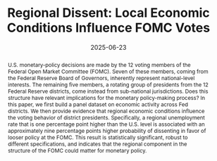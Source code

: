 ---
title: "Regional Dissent: Local Economic Conditions Influence FOMC Votes"
date: 2025-06-23
publishDate: 2023-02-23T20:13:52.623034Z
authors: ["Anton Bobrov", "Rupal Kamdar", "Mauricio Ulate"]
publication_types: ["2"]
abstract: "U.S. monetary-policy decisions are made by the 12 voting members of the Federal Open Market Committee (FOMC). Seven of these members, coming from the Federal Reserve Board of Governors, inherently represent national-level interests. The remaining five members, a rotating group of presidents from the 12 Federal Reserve districts, come instead from sub-national jurisdictions. Does this structure have relevant implications for the monetary policy-making process? In this paper, we first build a panel dataset on economic activity across Fed districts. We then provide evidence that regional economic conditions influence the voting behavior of district presidents. Specifically, a regional unemployment rate that is one percentage point higher than the U.S. level is associated with an approximately nine percentage points higher probability of dissenting in favor of looser policy at the FOMC. This result is statistically significant, robust to different specifications, and indicates that the regional component in the structure of the FOMC could matter for monetary policy."
featured: true
publication: "forthcoming *AER: Insights*"
links: 
- name: PDF
  url: https://a-bobrov.github.io/antonbobrov.com/content/publication/District-Dissent/District_Dissent.pdf
---